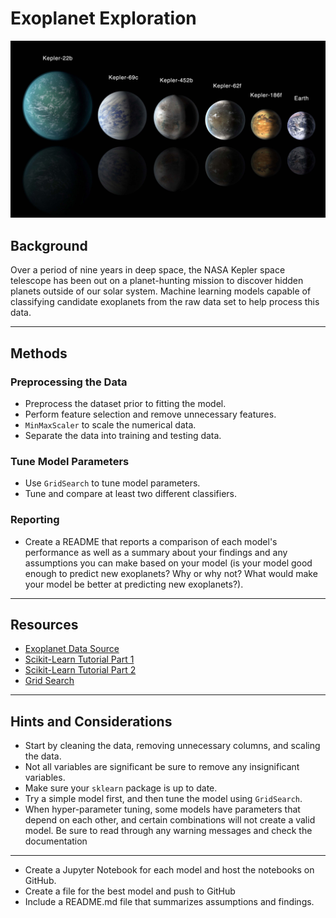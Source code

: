# Exoplanet Exploration

![exoplanets.jpg](Images/exoplanets.jpg)

## Background

Over a period of nine years in deep space, the NASA Kepler space telescope has been out on a planet-hunting mission to discover hidden planets outside of our solar system. Machine learning models capable of classifying candidate exoplanets from the raw data set to help process this data.

- - -

## Methods

### Preprocessing the Data
* Preprocess the dataset prior to fitting the model.
* Perform feature selection and remove unnecessary features.
* `MinMaxScaler` to scale the numerical data.
* Separate the data into training and testing data.

### Tune Model Parameters
* Use `GridSearch` to tune model parameters.
* Tune and compare at least two different classifiers.

### Reporting
* Create a README that reports a comparison of each model's performance as well as a summary about your findings and any assumptions you can make based on your model (is your model good enough to predict new exoplanets? Why or why not? What would make your model be better at predicting new exoplanets?).

- - -

## Resources
* [Exoplanet Data Source](https://www.kaggle.com/nasa/kepler-exoplanet-search-results)
* [Scikit-Learn Tutorial Part 1](https://www.youtube.com/watch?v=4PXAztQtoTg)
* [Scikit-Learn Tutorial Part 2](https://www.youtube.com/watch?v=gK43gtGh49o&t=5858s)
* [Grid Search](https://scikit-learn.org/stable/modules/grid_search.html)

- - -

## Hints and Considerations

* Start by cleaning the data, removing unnecessary columns, and scaling the data.
* Not all variables are significant be sure to remove any insignificant variables.
* Make sure your `sklearn` package is up to date.
* Try a simple model first, and then tune the model using `GridSearch`.
* When hyper-parameter tuning, some models have parameters that depend on each other, and certain combinations will not create a valid model. Be sure to read through any warning messages and check the documentation

- - -

* Create a Jupyter Notebook for each model and host the notebooks on GitHub.
* Create a file for the best model and push to GitHub
* Include a README.md file that summarizes assumptions and findings.


